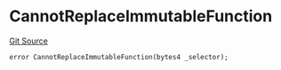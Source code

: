 # CannotReplaceImmutableFunction
[Git Source](https://github.com/thrackle-io/tron/blob/13349942d6b36cb5b881624be044b28167a194cf/src/protocol/economic/ruleProcessor/RuleProcessorDiamondLib.sol)


```solidity
error CannotReplaceImmutableFunction(bytes4 _selector);
```

